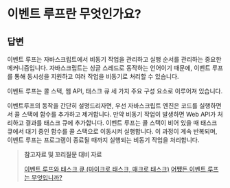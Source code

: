# 이벤트 루프란 무엇인가요?

## 답변

이벤트 루프는 자바스크립트에서 비동기 작업을 관리하고 실행 순서를 관리하는 중요한 메커니즘입니다. 자바스크립트는 싱글 스레드로 동작하는 언어이기 때문에, 이벤트 루프를 통해 동시성을 지원하고 여러 작업을 비동기로 처리할 수 있습니다. 

이벤트 루프는 콜 스택, 웹 API, 태스크 큐 세 가지 주요 구성 요소로 이루어져 있습니다.

이벤트루프의 동작을 간단히 설명드리자면, 우선 자바스크립트 엔진은 코드를 실행하면서 콜 스택에 함수를 추가하고 제거합니다. 만약 비동기 작업이 발생하면 Web API가 처리하고 결과를 태스크 큐에 추가합니다.
이벤트 루프는 콜 스택이 비어 있을 때 태스크 큐에서 대기 중인 함수를 콜 스택으로 이동시켜 실행합니다. 이 과정이 계속 반복되며, 이벤트 루프는 프로그램이 종료될 때까지 실행되는 비동기 작업을 처리합니다.


> **참고자료 및 꼬리질문 대비 자료**
>
> [이벤트 루프와 태스크 큐 (마이크로 태스크, 매크로 태스크)](https://whales.tistory.com/130#google_vignette)
> [어쨌든 이벤트 루프는 무엇입니까?](https://youtu.be/8aGhZQkoFbQ)
<!-- 끝에 space 2개를 추가하면 줄바꿈이 됩니다! -->
